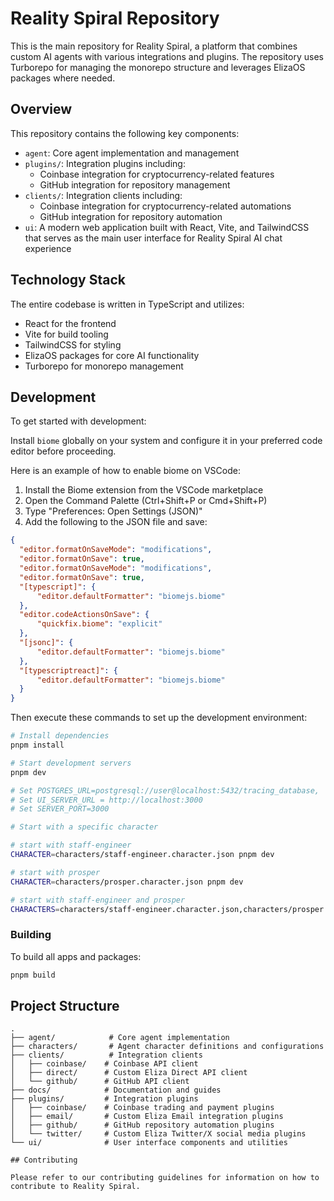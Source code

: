 # Reality Spiral Repository

This is the main repository for Reality Spiral, a platform that combines custom AI agents with various integrations and plugins. The repository uses Turborepo for managing the monorepo structure and leverages ElizaOS packages where needed.

## Overview

This repository contains the following key components:

- `agent`: Core agent implementation and management
- `plugins/`: Integration plugins including:
  - Coinbase integration for cryptocurrency-related features
  - GitHub integration for repository management
- `clients/`: Integration clients including:
  - Coinbase integration for cryptocurrency-related automations
  - GitHub integration for repository automation
- `ui`: A modern web application built with React, Vite, and TailwindCSS that serves as the main user interface for Reality Spiral AI chat experience

## Technology Stack

The entire codebase is written in TypeScript and utilizes:
- React for the frontend
- Vite for build tooling
- TailwindCSS for styling
- ElizaOS packages for core AI functionality
- Turborepo for monorepo management

## Development

To get started with development:

Install `biome` globally on your system and configure it in your preferred code editor before proceeding.

Here is an example of how to enable biome on VSCode:

1. Install the Biome extension from the VSCode marketplace
2. Open the Command Palette (Ctrl+Shift+P or Cmd+Shift+P)
3. Type "Preferences: Open Settings (JSON)"
4. Add the following to the JSON file and save:

```json
{
  "editor.formatOnSaveMode": "modifications",
  "editor.formatOnSave": true,
  "editor.formatOnSaveMode": "modifications",
  "editor.formatOnSave": true,
  "[typescript]": {
      "editor.defaultFormatter": "biomejs.biome"
  },
  "editor.codeActionsOnSave": {
      "quickfix.biome": "explicit"
  },
  "[jsonc]": {
      "editor.defaultFormatter": "biomejs.biome"
  },
  "[typescriptreact]": {
      "editor.defaultFormatter": "biomejs.biome"
  }
}
```

Then execute these commands to set up the development environment:

```sh
# Install dependencies
pnpm install

# Start development servers
pnpm dev

# Set POSTGRES_URL=postgresql://user@localhost:5432/tracing_database, 
# Set UI_SERVER_URL = http://localhost:3000
# Set SERVER_PORT=3000

# Start with a specific character

# start with staff-engineer
CHARACTER=characters/staff-engineer.character.json pnpm dev

# start with prosper
CHARACTER=characters/prosper.character.json pnpm dev

# start with staff-engineer and prosper
CHARACTERS=characters/staff-engineer.character.json,characters/prosper.character.json pnpm dev
```

### Building

To build all apps and packages:

```sh
pnpm build
```

## Project Structure

```
.
├── agent/            # Core agent implementation
├── characters/       # Agent character definitions and configurations
├── clients/          # Integration clients
│   ├── coinbase/    # Coinbase API client
│   ├── direct/      # Custom Eliza Direct API client
│   └── github/      # GitHub API client
├── docs/            # Documentation and guides
├── plugins/         # Integration plugins
│   ├── coinbase/    # Coinbase trading and payment plugins
│   ├── email/       # Custom Eliza Email integration plugins
│   ├── github/      # GitHub repository automation plugins
│   └── twitter/     # Custom Eliza Twitter/X social media plugins
└── ui/              # User interface components and utilities

## Contributing

Please refer to our contributing guidelines for information on how to contribute to Reality Spiral.

